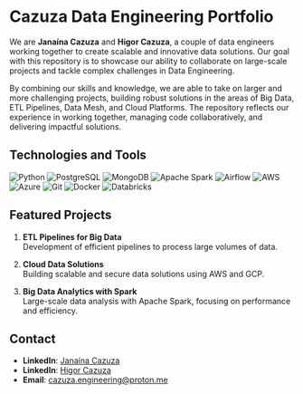 # Cazuza Data Engineering Portfolio

We are **Janaína Cazuza** and **Higor Cazuza**, a couple of data engineers working together to create scalable and innovative data solutions. Our goal with this repository is to showcase our ability to collaborate on large-scale projects and tackle complex challenges in Data Engineering.

By combining our skills and knowledge, we are able to take on larger and more challenging projects, building robust solutions in the areas of Big Data, ETL Pipelines, Data Mesh, and Cloud Platforms. The repository reflects our experience in working together, managing code collaboratively, and delivering impactful solutions.

## Technologies and Tools
![Python](https://img.shields.io/badge/Python-3776AB?style=for-the-badge&logo=python&logoColor=white)
![PostgreSQL](https://img.shields.io/badge/PostgreSQL-336791?style=for-the-badge&logo=postgresql&logoColor=white)
![MongoDB](https://img.shields.io/badge/MongoDB-47A248?style=for-the-badge&logo=mongodb&logoColor=white)
![Apache Spark](https://img.shields.io/badge/Apache%20Spark-E25A1C?style=for-the-badge&logo=apache-spark&logoColor=white)
![Airflow](https://img.shields.io/badge/Airflow-017C7B?style=for-the-badge&logo=apache-airflow&logoColor=white)
![AWS](https://img.shields.io/badge/AWS-232F3E?style=for-the-badge&logo=amazonaws&logoColor=white)
![Azure](https://img.shields.io/badge/Azure-0089D6?style=for-the-badge&logo=microsoft-azure&logoColor=white)
![Git](https://img.shields.io/badge/Git-F05033?style=for-the-badge&logo=git&logoColor=white)
![Docker](https://img.shields.io/badge/Docker-2496ED?style=for-the-badge&logo=docker&logoColor=white)
![Databricks](https://img.shields.io/badge/Databricks-FF4F00?style=for-the-badge&logo=databricks&logoColor=white)

## Featured Projects
   
1. **ETL Pipelines for Big Data**  
   Development of efficient pipelines to process large volumes of data.

2. **Cloud Data Solutions**  
   Building scalable and secure data solutions using AWS and GCP.

3. **Big Data Analytics with Spark**  
   Large-scale data analysis with Apache Spark, focusing on performance and efficiency.

## Contact


- **LinkedIn**: [Janaína Cazuza](https://www.linkedin.com/in/janainacazuza)
- **LinkedIn**: [Higor Cazuza](https://www.linkedin.com/in/higor-cazuza)  
- **Email**: cazuza.engineering@proton.me
